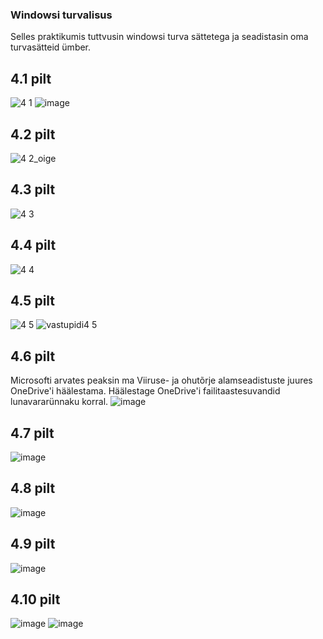 ### Windowsi turvalisus
Selles praktikumis tuttvusin windowsi turva sättetega ja seadistasin oma turvasätteid ümber.

## 4.1 pilt
![4 1](https://github.com/user-attachments/assets/57225c28-7780-4499-ac15-7fecf3672d72)
![image](https://github.com/user-attachments/assets/b2d6bf27-8727-4746-840a-a9a756145bff)

## 4.2 pilt
![4 2_oige](https://github.com/user-attachments/assets/250175dd-7b94-4ecd-a5f4-486b943fae52)


## 4.3 pilt
![4 3](https://github.com/user-attachments/assets/ff1d9014-a43f-4d35-9b61-0eea374daee9)

## 4.4 pilt
![4 4](https://github.com/user-attachments/assets/f9ae0998-7b23-4b7e-9b26-c23a6e8c62a7)

## 4.5 pilt
![4 5](https://github.com/user-attachments/assets/3e433274-4533-45c4-84a4-942710d55a79)
![vastupidi4 5](https://github.com/user-attachments/assets/63e9dfbc-167d-44d7-b62d-8dcabe7635a2)

## 4.6 pilt
Microsofti arvates peaksin ma Viiruse- ja ohutõrje alamseadistuste juures OneDrive'i häälestama. Häälestage OneDrive'i failitaastesuvandid lunavararünnaku korral.
![image](https://github.com/user-attachments/assets/11439e26-1381-47c2-a425-b419c0d99748)

## 4.7 pilt
![image](https://github.com/user-attachments/assets/1a418347-8c73-4d0d-a141-81970afb6f7c)

## 4.8 pilt
![image](https://github.com/user-attachments/assets/947de228-54cf-4253-b2f4-e1de1130c992)

## 4.9 pilt
![image](https://github.com/user-attachments/assets/50923895-f117-485e-9343-55f906545f62)

## 4.10 pilt
![image](https://github.com/user-attachments/assets/aab7009c-8dd5-45ff-8d35-f246232069e9)
![image](https://github.com/user-attachments/assets/680d254b-510b-4343-9f77-714b5db3439b)


